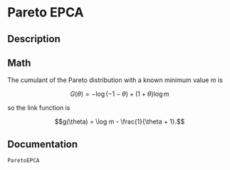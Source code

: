 # Pareto EPCA

## Description

## Math

The cumulant of the Pareto distribution with a known minimum value $m$ is

```math
G(\theta) = -\log (-1 - \theta) + (1 + \theta) \log m
```

so the link function is

```math
g(\theta) = \log m - \frac{1}{\theta + 1}.
```

## Documentation

```@docs
ParetoEPCA
```